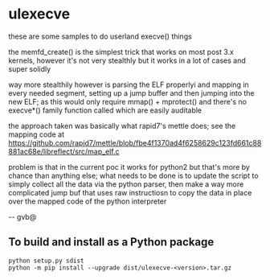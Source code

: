 # ulexecve

these are some samples to do userland execve() things

the memfd_create() is the simplest trick that works on most post 3.x kernels, however
it's not very stealthly but it works in a lot of cases and super solidly

way more stealthily however is parsing the ELF properlyi and mapping in every needed
segment, setting up a jump buffer and then jumping into the new ELF; as this would
only require mmap() + mprotect() and there's no execve*() family function called which
are easily auditable

the approach taken was basically what rapid7's mettle does; see the mapping
code at https://github.com/rapid7/mettle/blob/fbe4f1370ad4f6258629c123fd661c88881ac68e/libreflect/src/map_elf.c

problem is that in the current poc it works for python2 but that's more by chance than
anything else; what needs to be done is to update the script to simply collect all
the data via the python parser, then make a way more complicated jump buf that uses
raw instructiosn to copy the data in place over the mapped code of the python interpreter



-- gvb@



## To build and install as a Python package

```
python setup.py sdist
python -m pip install --upgrade dist/ulexecve-<version>.tar.gz
```


